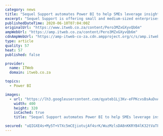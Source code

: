 ```yaml
---
category: news
title: "Sequel Support automates Power BI to help SMEs leverage insights"
excerpt: "Sequel Support is offering small and medium-sized enterprises a way to make the most of their data by leveraging Microsoft Power BI to deliver commercial insight capable of driving business ..."
publishedDateTime: 2020-06-10T07:04:00Z
originalUrl: "https://www.itweb.co.za/content/Pero3MZxGXyvQb6m"
ampWebUrl: "https://amp.itweb.co.za/content/Pero3MZxGXyvQb6m"
cdnAmpWebUrl: "https://amp-itweb-co-za.cdn.ampproject.org/c/s/amp.itweb.co.za/content/Pero3MZxGXyvQb6m"
type: article
quality: 57
heat: 57
published: false

provider:
  name: ITWeb
  domain: itweb.co.za

topics:
  - Power BI

images:
  - url: "https://lh3.googleusercontent.com/qyateb1Lj3Kv-eFPKcvsBsAuDvAunUDqLh1_fKUcDpzEggPH9nHBwemebHXNFsPGkawxbpBbHVwottEOUCQkplg=w400-h320-c"
    width: 400
    height: 320
    isCached: true
    title: "Sequel Support automates Power BI to help SMEs leverage insights"

secured: "uQIGXE4s+My5T+V7Xc5mCEjiotujAf4srK/WuzMzlsDA8nKKRYB4lK32tVaTFEE9nJ6EY/re8u/gxnxroBaYk1+0LmfAO/LFuCOijvSgYSF6DkZxl7Kt28SEpRnYgsVL38kHUw7Nk75SIN8Rk+ypOt2Ovdzt5R4yvhBovgt6ShdVi1A6qcFWZO9N3sBwDSQRN3SO0UBGKhSbQbiAvqzJ+vAifJHCHnWFn6W0Oun+GnYDOZ9I3xOEmENJG1D8tbZFAz+YmsU7oH1Sq9WaLDv0IgQ3O9DIYt6OgZafpCZNaSVkaN/panbVKJtsp4s9IlBl6pmCPUfnMiX79peAO1L9nw==;ycIeheXoEk71u1oa+puXvQ=="
---
```


